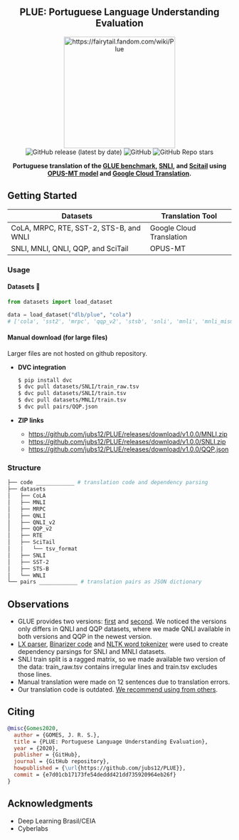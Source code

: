 <br />
<div align="center">
    <h2 align="center">PLUE: Portuguese Language Understanding Evaluation</h2>
    <img src="https://user-images.githubusercontent.com/28462295/140660705-e39c001f-e311-4024-aa7a-a7e1c69268fc.png" alt="https://fairytail.fandom.com/wiki/Plue" width="250">
    <br/>
  <img alt="GitHub release (latest by date)" src="https://img.shields.io/github/v/release/ju-resplande/PLUE">
  <img alt="GitHub" src="https://img.shields.io/github/license/ju-resplande/PLUE">
  <img alt="GitHub Repo stars" src="https://img.shields.io/github/stars/ju-resplande/PLUE?style=social">
  <p align="center">
  <b>
    Portuguese translation of the <a href="https://gluebenchmark.com/">GLUE benchmark</a>, <a href=https://nlp.stanford.edu/projects/snli/>SNLI</a>, and <a href=https://allenai.org/data/scitail> Scitail</a> using <a href=https://github.com/Helsinki-NLP/OPUS-MT>OPUS-MT model</a> and <a href=https://cloud.google.com/translate/docs>Google Cloud Translation</a>.
  </b>
  </p>
</div>


## Getting Started

| Datasets | Translation Tool |
| --- | --- |
| CoLA, MRPC, RTE, SST-2, STS-B, and WNLI  | Google Cloud Translation |
| SNLI, MNLI, QNLI, QQP, and SciTail  |  OPUS-MT |



### Usage 

#### Datasets :hugs:

```python
from datasets import load_dataset

data = load_dataset("dlb/plue", "cola")
# ['cola', 'sst2', 'mrpc', 'qqp_v2', 'stsb', 'snli', 'mnli', 'mnli_mismatched', 'mnli_matched', 'qnli', 'qnli_v2', 'rte', 'wnli', 'scitail']
```

#### Manual download (for large files)

Larger files are not hosted on github repository.

- **DVC integration**
    ```bash
    $ pip install dvc
    $ dvc pull datasets/SNLI/train_raw.tsv
    $ dvc pull datasets/SNLI/train.tsv
    $ dvc pull datasets/MNLI/train.tsv
    $ dvc pull pairs/QQP.json
    ```

- **ZIP links** 
    - https://github.com/jubs12/PLUE/releases/download/v1.0.0/MNLI.zip
    - https://github.com/jubs12/PLUE/releases/download/v1.0.0/SNLI.zip
    - https://github.com/jubs12/PLUE/releases/download/v1.0.0/QQP.json






### Structure

```bash
├── code ____________ # translation code and dependency parsing  
├── datasets
│   ├── CoLA
│   ├── MNLI
│   ├── MRPC
│   ├── QNLI
│   ├── QNLI_v2
│   ├── QQP_v2
│   ├── RTE
│   ├── SciTail
│   │   └── tsv_format
│   ├── SNLI
│   ├── SST-2
│   ├── STS-B
│   └── WNLI
└── pairs ____________ # translation pairs as JSON dictionary
```

## Observations
- GLUE provides two versions: [first](https://github.com/nyu-mll/GLUE-baselines/blob/master/download_glue_data.py) and [second](https://github.com/nyu-mll/jiant/blob/master/scripts/download_glue_data.py). We noticed the versions only differs in QNLI and QQP datasets, where we made QNLI available in both versions and QQP in the newest version.
- [LX parser](http://lxcenter.di.fc.ul.pt/tools/en/LXParserEN.html), [Binarizer code](http://lascam.facom.ufu.br:8080/cookbooks/cookbook.jsp?api=nltk#ex11) and [NLTK word tokenizer](https://www.nltk.org/_modules/nltk/tokenize.html#word_tokenize) were used to create dependency parsings for SNLI and MNLI datasets. 
- SNLI train split is a ragged matrix, so we made available two version of the data: train_raw.tsv contains irregular lines and train.tsv excludes those lines. 
- Manual translation were made on 12 sentences due to translation errors.
- Our translation code is outdated. [We recommend using from others](https://github.com/unicamp-dl/mMARCO/blob/main/scripts/translate.py).


## Citing

```bibtex
@misc{Gomes2020,
  author = {GOMES, J. R. S.},
  title = {PLUE: Portuguese Language Understanding Evaluation},
  year = {2020},
  publisher = {GitHub},
  journal = {GitHub repository},
  howpublished = {\url{https://github.com/jubs12/PLUE}},
  commit = {e7d01cb17173fe54deddd421dd735920964eb26f}
}
```

## Acknowledgments
- Deep Learning Brasil/CEIA
- Cyberlabs
